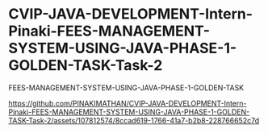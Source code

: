 # CVIP-JAVA-DEVELOPMENT-Intern-Pinaki-FEES-MANAGEMENT-SYSTEM-USING-JAVA-PHASE-1-GOLDEN-TASK-Task-2
FEES-MANAGEMENT-SYSTEM-USING-JAVA-PHASE-1-GOLDEN-TASK


https://github.com/PINAKIMATHAN/CVIP-JAVA-DEVELOPMENT-Intern-Pinaki-FEES-MANAGEMENT-SYSTEM-USING-JAVA-PHASE-1-GOLDEN-TASK-Task-2/assets/107812574/8ccad619-1766-41a7-b2b8-228766652c7d

